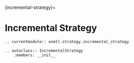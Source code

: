 (incremental-strategy)=

# Incremental Strategy

```{eval-rst}
.. currentmodule:: onetl.strategy.incremental_strategy
```

```{eval-rst}
.. autoclass:: IncrementalStrategy
    :members: __init__
```

